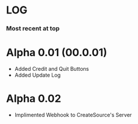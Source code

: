 # LOG
<h3> Most recent at top </h3>

# Alpha 0.01 (00.0.01)
- Added Credit and Quit Buttons
- Added Update Log

# Alpha 0.02
- Implimented Webhook to CreateSource's Server